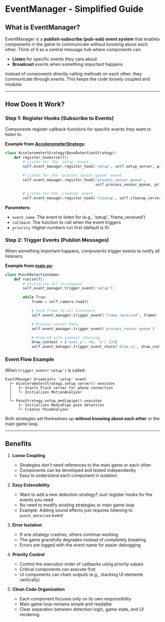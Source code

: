 # EventManager - Simplified Guide

## What is EventManager?

EventManager is a **publish-subscribe (pub-sub) event system** that enables components in the game to communicate without knowing about each other. Think of it as a central message hub where components can:

- **Listen** for specific events they care about
- **Broadcast** events when something important happens

Instead of components directly calling methods on each other, they communicate through events. This keeps the code loosely coupled and modular.

---

## How Does It Work?

### Step 1: Register Hooks (Subscribe to Events)

Components register callback functions for specific events they want to listen to.

**Example from [AccelerometerStrategy](../detection/accelerometer/accelerometer_strategy.py):**

```python
class AccelerometerStrategy(BaseDetectionStrategy):
    def register_hooks(self):
        # Listen for the 'setup' event
        self.event_manager.register_hook('setup', self.setup_server, priority=10)

        # Listen for the 'process_sensor_queue' event
        self.event_manager.register_hook('process_sensor_queue',
                                         self.process_sensor_queue, priority=10)

        # Listen for the 'cleanup' event
        self.event_manager.register_hook('cleanup', self.cleanup_server, priority=10)
```

**Parameters:**

- `event_name`: The event to listen for (e.g., 'setup', 'frame_received')
- `callback`: The function to call when the event triggers
- `priority`: Higher numbers run first (default is 0)

### Step 2: Trigger Events (Publish Messages)

When something important happens, components trigger events to notify all listeners.

**Example from [main.py](../main.py):**

```python
class PunchDetectionGame:
    def run(self):
        # Initialize all strategies
        self.event_manager.trigger_event('setup')

        while True:
            frame = self.camera.read()

            # Send frame to all listeners
            self.event_manager.trigger_event('frame_received', frame)

            # Process sensor data
            self.event_manager.trigger_event('process_sensor_queue')

            # Draw UI with context chaining
            draw_context = {'next_y': 40, 'x': 220}
            self.event_manager.trigger_event_chain('draw_ui', draw_context, frame)
```

### Event Flow Example

When `trigger_event('setup')` is called:

```
EventManager broadcasts 'setup' event
  ├─ AccelerometerStrategy.setup_server() executes
  │   ├─ Starts Flask server for phone connection
  │   └─ Initializes MotionAnalyzer
  │
  └─ PoseStrategy.setup_mediapipe() executes
      ├─ Initializes MediaPipe pose detection
      └─ Creates PoseAnalyzer
```

Both strategies set themselves up **without knowing about each other** or the main game loop.

---

## Benefits

1. **Loose Coupling**

   - Strategies don't need references to the main game or each other
   - Components can be developed and tested independently
   - Easy to understand each component in isolation

2. **Easy Extensibility**

   - Want to add a new detection strategy? Just register hooks for the events you need
   - No need to modify existing strategies or main game loop
   - Example: Adding sound effects just requires listening to `punch_detected` event

3. **Error Isolation**

   - If one strategy crashes, others continue working
   - The game gracefully degrades instead of completely breaking
   - Errors are logged with the event name for easier debugging

4. **Priority Control**

   - Control the execution order of callbacks using priority values
   - Critical components can execute first
   - UI components can chain outputs (e.g., stacking UI elements vertically)

5. **Clean Code Organization**
   - Each component focuses only on its own responsibility
   - Main game loop remains simple and readable
   - Clear separation between detection logic, game state, and UI rendering
